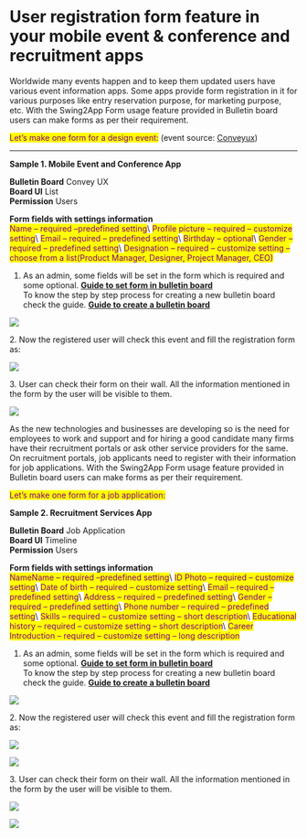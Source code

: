 # User registration form feature in your mobile event & conference and recruitment apps

Worldwide many events happen and to keep them updated users have various event information apps. Some apps provide form registration in it for various purposes like entry reservation purpose, for marketing purpose, etc. With the Swing2App Form usage feature provided in Bulletin board users can make forms as per their requirement.

<mark style="color:purple;">Let’s make one form for a design event:</mark> (event source: [Conveyux](https://conveyux.com/))

***

**Sample 1. Mobile Event and Conference App**

**Bulletin Board** Convey UX\
**Board UI**  List\
**Permission**  Users

**Form fields with settings information**\
<mark style="color:purple;">Name – required –predefined setting</mark>\ <mark style="color:purple;">Profile picture – required – customize setting</mark>\ <mark style="color:purple;">Email – required – predefined setting</mark>\ <mark style="color:purple;">Birthday – optional</mark>\ <mark style="color:purple;">Gender – required – predefined setting</mark>\ <mark style="color:purple;">Designation – required – customize setting – choose from a list(Product Manager, Designer, Project Manager, CEO)</mark>&#x20;



1. As an admin, some fields will be set in the form which is required and some optional. [**Guide to set form in bulletin board**](../appmanage/board/filling-form.md)\
   To know the step by step process for creating a new bulletin board check the guide. [**Guide to create a bulletin board**](../appmanage/board/create-bulletinboard.md)

![](https://support.swing2app.com/wp-content/uploads/2020/08/Mag39.png)

2\. Now the registered user will check this event and fill the registration form as:

![](https://support.swing2app.com/wp-content/uploads/2020/08/Hotel-%E2%80%93-5.png)

3\. User can check their form on their wall. All the information mentioned in the form by the user will be visible to them.

![](https://support.swing2app.com/wp-content/uploads/2020/08/Hotel-%E2%80%93-6.png)

As the new technologies and businesses are developing so is the need for employees to work and support and for hiring a good candidate many firms have their recruitment portals or ask other service providers for the same. On recruitment portals, job applicants need to register with their information for job applications. With the Swing2App Form usage feature provided in Bulletin board users can make forms as per their requirement.

<mark style="color:purple;">Let’s make one form for a job application:</mark>&#x20;



**Sample 2. Recruitment Services App**

**Bulletin Board** Job Application\
**Board UI**  Timeline\
**Permission**  Users

**Form fields with settings information**\
<mark style="color:purple;">NameName – required –predefined setting</mark>\ <mark style="color:purple;">ID Photo – required – customize setting</mark>\ <mark style="color:purple;">Date of birth – required – customize setting</mark>\ <mark style="color:purple;">Email – required – predefined setting</mark>\ <mark style="color:purple;">Address – required – predefined setting</mark>\ <mark style="color:purple;">Gender – required – predefined setting</mark>\ <mark style="color:purple;">Phone number – required – predefined setting</mark>\ <mark style="color:purple;">Skills – required – customize setting – short description</mark>\ <mark style="color:purple;">Educational history – required – customize setting – short description</mark>\ <mark style="color:purple;">Career Introduction – required – customize setting – long description</mark>&#x20;



1. As an admin, some fields will be set in the form which is required and some optional. [**Guide to set form in bulletin board**](../appmanage/board/filling-form.md)\
   To know the step by step process for creating a new bulletin board check the guide. [**Guide to create a bulletin board**](../appmanage/board/create-bulletinboard.md)

![](https://support.swing2app.com/wp-content/uploads/2020/08/Mag-3-%E2%80%93-10.png)

2\. Now the registered user will check this event and fill the registration form as:

![](https://support.swing2app.com/wp-content/uploads/2020/08/Coup-1-%E2%80%93-3.png)

![](https://support.swing2app.com/wp-content/uploads/2020/08/Hotel-%E2%80%93-7.png)

3\. User can check their form on their wall. All the information mentioned in the form by the user will be visible to them.

![](https://support.swing2app.com/wp-content/uploads/2020/08/Hotel-%E2%80%93-8.png)

![](https://support.swing2app.com/wp-content/uploads/2020/08/Hotel-%E2%80%93-9.png)
